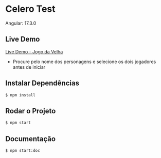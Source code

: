 # Celero Test

Angular: 17.3.0

## Live Demo
<a href=“https://gukropiwiec.github.io/celero-test/“>Live Demo - Jogo da Velha</a>
* Procure pelo nome dos personagens e selecione os dois jogadores antes de iniciar

## Instalar Dependências
```bash
$ npm install
```
## Rodar o Projeto
```bash
$ npm start
```
## Documentação
```bash
$ npm start:doc
```